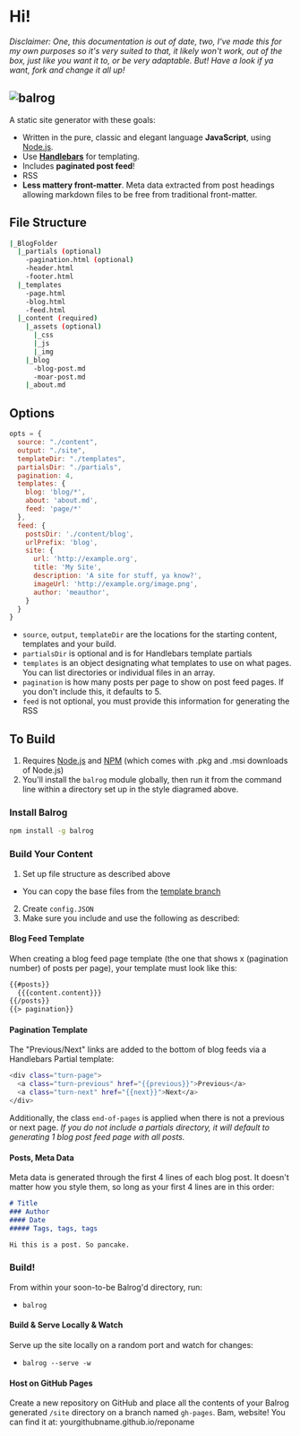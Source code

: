 # Hi!

_Disclaimer: One, this documentation is out of date, two, I've made this for my own purposes so it's very suited to that, it likely won't work, out of the box, just like you want it to, or be very adaptable. But! Have a look if ya want, fork and change it all up!_

![balrog](https://raw.githubusercontent.com/jlord/balrog/master/balrog.png)
---

A static site generator with these goals:

- Written in the pure, classic and elegant language **JavaScript**, using [Node.js](http://www.nodejs.org).
- Use [**Handlebars**](http://handlebarsjs.com/) for templating.
- Includes **paginated post feed**!
- RSS
- **Less mattery front-matter**. Meta data extracted from post headings allowing markdown files to be free from traditional front-matter.


## File Structure

```bash
|_BlogFolder
  |_partials (optional)
    -pagination.html (optional)
    -header.html
    -footer.html
  |_templates
    -page.html
    -blog.html
    -feed.html
  |_content (required)
    |_assets (optional)
      |_css
      |_js
      |_img
    |_blog
      -blog-post.md
      -moar-post.md
    |_about.md
```

## Options

```javascript
opts = {
  source: "./content",
  output: "./site",
  templateDir: "./templates",
  partialsDir: "./partials",
  pagination: 4,
  templates: {
    blog: 'blog/*',
    about: 'about.md',
    feed: 'page/*'
  },
  feed: {
    postsDir: './content/blog',
    urlPrefix: 'blog',
    site: {
      url: 'http://example.org',
      title: 'My Site',
      description: 'A site for stuff, ya know?',
      imageUrl: 'http://example.org/image.png',
      author: 'meauthor',
    }
  }
}
```

- `source`, `output`, `templateDir` are the locations for the starting content, templates and your build.
- `partialsDir` is optional and is for Handlebars template partials
- `templates` is an object designating what templates to use on what pages. You can list directories or individual files in an array.
- `pagination` is how many posts per page to show on post feed pages. If you don't include this, it defaults to 5.
- `feed` is not optional, you must provide this information for generating the RSS

## To Build

1. Requires [Node.js](http://www.nodejs.org/download) and [NPM](http://www.npmjs.org) (which comes with .pkg and .msi downloads of Node.js)
2. You'll install the `balrog` module globally, then run it from the command line within a directory set up in the style diagramed above.

### Install Balrog

```bash
npm install -g balrog
```

### Build Your Content

1. Set up file structure as described above
 - You can copy the base files from the [template branch](https://github.com/jlord/balrog/tree/template)
2. Create `config.JSON`
3. Make sure you include and use the following as described:

#### Blog Feed Template

When creating a blog feed page template (the one that shows x (pagination number) of posts per page), your template must look like this:

```HTML
{{#posts}}
  {{{content.content}}}
{{/posts}}
{{> pagination}}
```

#### Pagination Template

The "Previous/Next" links are added to the bottom of blog feeds via a Handlebars Partial template:

```bash
<div class="turn-page">
  <a class="turn-previous" href="{{previous}}">Previous</a>
  <a class="turn-next" href="{{next}}">Next</a>
</div>
```

Additionally, the class `end-of-pages` is applied when there is not a previous or next page. _If you do not include a partials directory, it will default to generating 1 blog post feed page with all posts._

#### Posts, Meta Data

Meta data is generated through the first 4 lines of each blog post. It doesn't matter how you style them, so long as your first 4 lines are in this order:

```markdown
# Title
### Author
#### Date
##### Tags, tags, tags

Hi this is a post. So pancake.
```

### Build!

From within your soon-to-be Balrog'd directory, run:

- `balrog`

#### Build & Serve Locally & Watch

Serve up the site locally on a random port and watch for changes:

- `balrog --serve -w`

#### Host on GitHub Pages

Create a new repository on GitHub and place all the contents of your Balrog generated `/site` directory on a branch named `gh-pages`. Bam, website! You can find it at: yourgithubname.github.io/reponame
